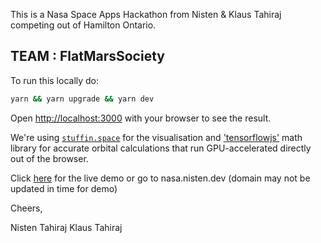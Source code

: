 This is a Nasa Space Apps Hackathon from Nisten & Klaus Tahiraj competing out of Hamilton Ontario. 


## TEAM : FlatMarsSociety  

To run this locally do:

```bash
yarn && yarn upgrade && yarn dev
```

Open [http://localhost:3000](http://localhost:3000) with your browser to see the result.

We're using [`stuffin.space`](https://github.com/jeyoder/StuffInSpace) for the visualisation and ['tensorflowjs'](https://github.com/tensorflow/tfjs) math library for accurate orbital calculations that run GPU-accelerated directly out of the browser. 

Click [here](https://webgl.d3c21zjv495nnt.amplifyapp.com) for the live demo or go to nasa.nisten.dev (domain may not be updated in time for demo)

Cheers,

Nisten Tahiraj
Klaus Tahiraj

